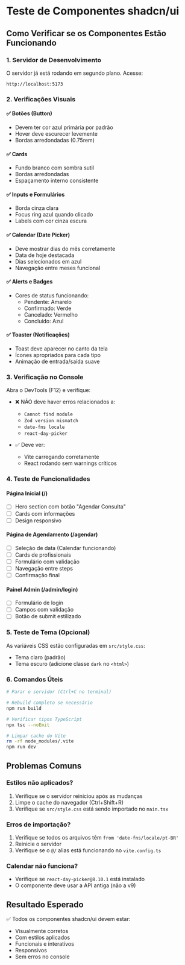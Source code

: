 # Teste de Componentes shadcn/ui

## Como Verificar se os Componentes Estão Funcionando

### 1. Servidor de Desenvolvimento
O servidor já está rodando em segundo plano. Acesse:
```
http://localhost:5173
```

### 2. Verificações Visuais

#### ✅ Botões (Button)
- Devem ter cor azul primária por padrão
- Hover deve escurecer levemente
- Bordas arredondadas (0.75rem)

#### ✅ Cards
- Fundo branco com sombra sutil
- Bordas arredondadas
- Espaçamento interno consistente

#### ✅ Inputs e Formulários
- Borda cinza clara
- Focus ring azul quando clicado
- Labels com cor cinza escura

#### ✅ Calendar (Date Picker)
- Deve mostrar dias do mês corretamente
- Data de hoje destacada
- Dias selecionados em azul
- Navegação entre meses funcional

#### ✅ Alerts e Badges
- Cores de status funcionando:
  - Pendente: Amarelo
  - Confirmado: Verde
  - Cancelado: Vermelho
  - Concluído: Azul

#### ✅ Toaster (Notificações)
- Toast deve aparecer no canto da tela
- Ícones apropriados para cada tipo
- Animação de entrada/saída suave

### 3. Verificação no Console
Abra o DevTools (F12) e verifique:
- ❌ NÃO deve haver erros relacionados a:
  - `Cannot find module`
  - `Zod version mismatch`
  - `date-fns locale`
  - `react-day-picker`
  
- ✅ Deve ver:
  - Vite carregando corretamente
  - React rodando sem warnings críticos

### 4. Teste de Funcionalidades

#### Página Inicial (/)
- [ ] Hero section com botão "Agendar Consulta"
- [ ] Cards com informações
- [ ] Design responsivo

#### Página de Agendamento (/agendar)
- [ ] Seleção de data (Calendar funcionando)
- [ ] Cards de profissionais
- [ ] Formulário com validação
- [ ] Navegação entre steps
- [ ] Confirmação final

#### Painel Admin (/admin/login)
- [ ] Formulário de login
- [ ] Campos com validação
- [ ] Botão de submit estilizado

### 5. Teste de Tema (Opcional)
As variáveis CSS estão configuradas em `src/style.css`:
- Tema claro (padrão)
- Tema escuro (adicione classe `dark` no `<html>`)

### 6. Comandos Úteis

```bash
# Parar o servidor (Ctrl+C no terminal)

# Rebuild completo se necessário
npm run build

# Verificar tipos TypeScript
npx tsc --noEmit

# Limpar cache do Vite
rm -rf node_modules/.vite
npm run dev
```

## Problemas Comuns

### Estilos não aplicados?
1. Verifique se o servidor reiniciou após as mudanças
2. Limpe o cache do navegador (Ctrl+Shift+R)
3. Verifique se `src/style.css` está sendo importado no `main.tsx`

### Erros de importação?
1. Verifique se todos os arquivos têm `from 'date-fns/locale/pt-BR'`
2. Reinicie o servidor
3. Verifique se o `@/` alias está funcionando no `vite.config.ts`

### Calendar não funciona?
- Verifique se `react-day-picker@8.10.1` está instalado
- O componente deve usar a API antiga (não a v9)

## Resultado Esperado
✅ Todos os componentes shadcn/ui devem estar:
- Visualmente corretos
- Com estilos aplicados
- Funcionais e interativos
- Responsivos
- Sem erros no console

